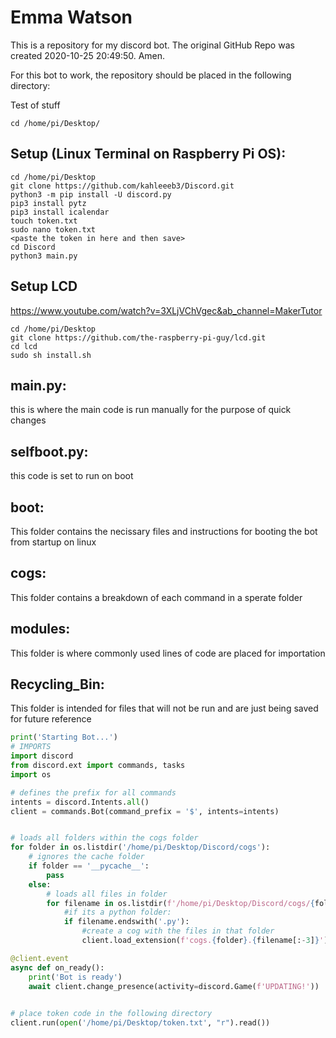 # Emma Watson
This is a repository for my discord bot. The original GitHub Repo was created 2020-10-25 20:49:50. Amen.

For this bot to work, the repository should be placed in the following directory:

Test of stuff

```
cd /home/pi/Desktop/
```
## Setup (Linux Terminal on Raspberry Pi OS):
```
cd /home/pi/Desktop
git clone https://github.com/kahleeeb3/Discord.git
python3 -m pip install -U discord.py
pip3 install pytz
pip3 install icalendar
touch token.txt
sudo nano token.txt
<paste the token in here and then save>
cd Discord
python3 main.py
```
## Setup LCD
https://www.youtube.com/watch?v=3XLjVChVgec&ab_channel=MakerTutor
```
cd /home/pi/Desktop
git clone https://github.com/the-raspberry-pi-guy/lcd.git
cd lcd
sudo sh install.sh
```

## main.py:
this is where the main code is run manually for the purpose of quick changes
## selfboot.py:
this code is set to run on boot
## boot:
This folder contains the necissary files and instructions for booting the bot from startup on linux
## cogs:
This folder contains a breakdown of each command in a sperate folder
## modules:
This folder is where commonly used lines of code are placed for importation
## Recycling_Bin:
This folder is intended for files that will not be run and are just being saved for future reference

```python
print('Starting Bot...')
# IMPORTS
import discord
from discord.ext import commands, tasks
import os

# defines the prefix for all commands
intents = discord.Intents.all()
client = commands.Bot(command_prefix = '$', intents=intents)


# loads all folders within the cogs folder
for folder in os.listdir('/home/pi/Desktop/Discord/cogs'):
    # ignores the cache folder
    if folder == '__pycache__':
        pass
    else:
        # loads all files in folder
        for filename in os.listdir(f'/home/pi/Desktop/Discord/cogs/{folder}'):
            #if its a python folder:
            if filename.endswith('.py'):
                #create a cog with the files in that folder
                client.load_extension(f'cogs.{folder}.{filename[:-3]}')

@client.event
async def on_ready():
    print('Bot is ready')
    await client.change_presence(activity=discord.Game(f'UPDATING!'))

 
# place token code in the following directory
client.run(open('/home/pi/Desktop/token.txt', "r").read())
```
